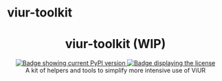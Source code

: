 # viur-toolkit

<div align="center">
    <h1>viur-toolkit (WIP)</h1>
    <a href="https://pypi.org/project/viur-toolkit/">
        <img alt="Badge showing current PyPI version" title="PyPI" src="https://img.shields.io/pypi/v/viur-toolkit">
    </a>
    <a href="LICENSE">
        <img src="https://img.shields.io/github/license/viur-framework/viur-toolkit" alt="Badge displaying the license" title="License badge">
    </a>
    <br>
    A kit of helpers and tools to simplify more intensive use of ViUR
</div>

